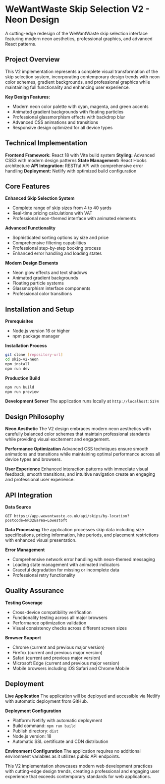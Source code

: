# WeWantWaste Skip Selection V2 - Neon Design

A cutting-edge redesign of the WeWantWaste skip selection interface featuring modern neon aesthetics, professional graphics, and advanced React patterns.

## Project Overview

This V2 implementation represents a complete visual transformation of the skip selection system, incorporating contemporary design trends with neon color schemes, gradient backgrounds, and professional graphics while maintaining full functionality and enhancing user experience.

**Key Design Features:**
- Modern neon color palette with cyan, magenta, and green accents
- Animated gradient backgrounds with floating particles
- Professional glassmorphism effects with backdrop blur
- Advanced CSS animations and transitions
- Responsive design optimized for all device types

## Technical Implementation

**Frontend Framework:** React 18 with Vite build system
**Styling:** Advanced CSS3 with modern design patterns
**State Management:** React Hooks architecture
**API Integration:** RESTful API with comprehensive error handling
**Deployment:** Netlify with optimized build configuration

## Core Features

**Enhanced Skip Selection System**
- Complete range of skip sizes from 4 to 40 yards
- Real-time pricing calculations with VAT
- Professional neon-themed interface with animated elements

**Advanced Functionality**
- Sophisticated sorting options by size and price
- Comprehensive filtering capabilities
- Professional step-by-step booking process
- Enhanced error handling and loading states

**Modern Design Elements**
- Neon glow effects and text shadows
- Animated gradient backgrounds
- Floating particle systems
- Glassmorphism interface components
- Professional color transitions

## Installation and Setup

**Prerequisites**
- Node.js version 16 or higher
- npm package manager

**Installation Process**
```bash
git clone [repository-url]
cd skip-v2-neon
npm install
npm run dev
```

**Production Build**
```bash
npm run build
npm run preview
```

**Development Server**
The application runs locally at `http://localhost:5174`

## Design Philosophy

**Neon Aesthetic**
The V2 design embraces modern neon aesthetics with carefully balanced color schemes that maintain professional standards while providing visual excitement and engagement.

**Performance Optimization**
Advanced CSS techniques ensure smooth animations and transitions while maintaining optimal performance across all device types and browsers.

**User Experience**
Enhanced interaction patterns with immediate visual feedback, smooth transitions, and intuitive navigation create an engaging and professional user experience.

## API Integration

**Data Source**
```
GET https://app.wewantwaste.co.uk/api/skips/by-location?postcode=NR32&area=Lowestoft
```

**Data Processing**
The application processes skip data including size specifications, pricing information, hire periods, and placement restrictions with enhanced visual presentation.

**Error Management**
- Comprehensive network error handling with neon-themed messaging
- Loading state management with animated indicators
- Graceful degradation for missing or incomplete data
- Professional retry functionality

## Quality Assurance

**Testing Coverage**
- Cross-device compatibility verification
- Functionality testing across all major browsers
- Performance optimization validation
- Visual consistency checks across different screen sizes

**Browser Support**
- Chrome (current and previous major version)
- Firefox (current and previous major version)
- Safari (current and previous major version)
- Microsoft Edge (current and previous major version)
- Mobile browsers including iOS Safari and Chrome Mobile

## Deployment

**Live Application**
The application will be deployed and accessible via Netlify with automatic deployment from GitHub.

**Deployment Configuration**
- Platform: Netlify with automatic deployment
- Build command: `npm run build`
- Publish directory: `dist`
- Node.js version: 18
- Automatic SSL certificate and CDN distribution

**Environment Configuration**
The application requires no additional environment variables as it utilizes public API endpoints.

This V2 implementation showcases modern web development practices with cutting-edge design trends, creating a professional and engaging user experience that exceeds contemporary standards for web applications.
